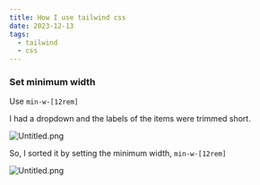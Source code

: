 ```yaml
---
title: How I use tailwind css
date: 2023-12-13
tags:
  - tailwind
  - css
---
```


### Set minimum width


Use `min-w-[12rem]`


I had a dropdown and the labels of the items were trimmed short.


![Untitled.png](https://prod-files-secure.s3.us-west-2.amazonaws.com/875308e8-8000-4329-b1aa-ffd95b33ba6e/410f265c-aa5c-453a-8d04-87ca0b81b68f/Untitled.png?X-Amz-Algorithm=AWS4-HMAC-SHA256&X-Amz-Content-Sha256=UNSIGNED-PAYLOAD&X-Amz-Credential=AKIAT73L2G45HZZMZUHI%2F20240120%2Fus-west-2%2Fs3%2Faws4_request&X-Amz-Date=20240120T012642Z&X-Amz-Expires=3600&X-Amz-Signature=473a3508dbe753c7899cc1a1207ae05ffc1fa3d154a8162c190e72d996826d72&X-Amz-SignedHeaders=host&x-id=GetObject)


So, I sorted it by setting the minimum width, `min-w-[12rem]`


![Untitled.png](https://prod-files-secure.s3.us-west-2.amazonaws.com/875308e8-8000-4329-b1aa-ffd95b33ba6e/b0ea9ddb-852c-40b4-9297-d5bdd3a39663/Untitled.png?X-Amz-Algorithm=AWS4-HMAC-SHA256&X-Amz-Content-Sha256=UNSIGNED-PAYLOAD&X-Amz-Credential=AKIAT73L2G45HZZMZUHI%2F20240120%2Fus-west-2%2Fs3%2Faws4_request&X-Amz-Date=20240120T012642Z&X-Amz-Expires=3600&X-Amz-Signature=5165c3a58dd5bb6dcc287aad59ba14b7cf907530beca8079db9f4992ba05dc4e&X-Amz-SignedHeaders=host&x-id=GetObject)


